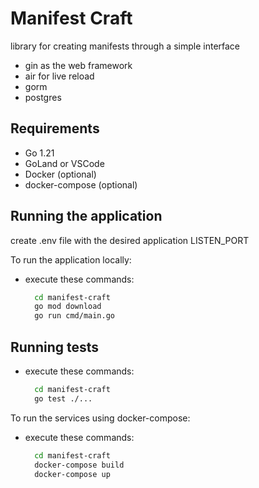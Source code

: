 # Manifest Craft

library for creating manifests through a simple interface

- gin as the web framework
- air for live reload
- gorm
- postgres


## Requirements
- Go 1.21
- GoLand or VSCode
- Docker (optional)
- docker-compose (optional)


## Running the application
create .env file with the desired application LISTEN_PORT

To run the application locally:
- execute these commands:
    ```bash
      cd manifest-craft
      go mod download 
      go run cmd/main.go
    ```
  
## Running tests
- execute these commands:
    ```bash
      cd manifest-craft
      go test ./...
    ```
To run the services using docker-compose:
- execute these commands: 

    ```bash
      cd manifest-craft
      docker-compose build
      docker-compose up
    ```
